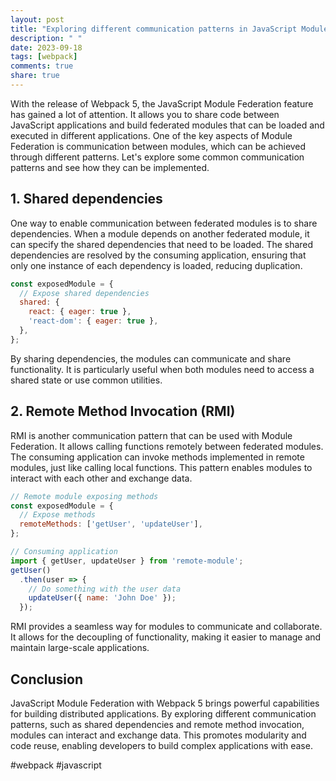 ```yaml
---
layout: post
title: "Exploring different communication patterns in JavaScript Module Federation with Webpack 5"
description: " "
date: 2023-09-18
tags: [webpack]
comments: true
share: true
---
```


With the release of Webpack 5, the JavaScript Module Federation feature has gained a lot of attention. It allows you to share code between JavaScript applications and build federated modules that can be loaded and executed in different applications. One of the key aspects of Module Federation is communication between modules, which can be achieved through different patterns. Let's explore some common communication patterns and see how they can be implemented.

## 1. Shared dependencies

One way to enable communication between federated modules is to share dependencies. When a module depends on another federated module, it can specify the shared dependencies that need to be loaded. The shared dependencies are resolved by the consuming application, ensuring that only one instance of each dependency is loaded, reducing duplication.

```javascript
const exposedModule = {
  // Expose shared dependencies
  shared: {
    react: { eager: true },
    'react-dom': { eager: true },
  },
};
```

By sharing dependencies, the modules can communicate and share functionality. It is particularly useful when both modules need to access a shared state or use common utilities.

## 2. Remote Method Invocation (RMI)

RMI is another communication pattern that can be used with Module Federation. It allows calling functions remotely between federated modules. The consuming application can invoke methods implemented in remote modules, just like calling local functions. This pattern enables modules to interact with each other and exchange data.

```javascript
// Remote module exposing methods
const exposedModule = {
  // Expose methods
  remoteMethods: ['getUser', 'updateUser'],
};

// Consuming application
import { getUser, updateUser } from 'remote-module';
getUser()
  .then(user => {
    // Do something with the user data
    updateUser({ name: 'John Doe' });
  });
```

RMI provides a seamless way for modules to communicate and collaborate. It allows for the decoupling of functionality, making it easier to manage and maintain large-scale applications.

## Conclusion

JavaScript Module Federation with Webpack 5 brings powerful capabilities for building distributed applications. By exploring different communication patterns, such as shared dependencies and remote method invocation, modules can interact and exchange data. This promotes modularity and code reuse, enabling developers to build complex applications with ease.

#webpack #javascript